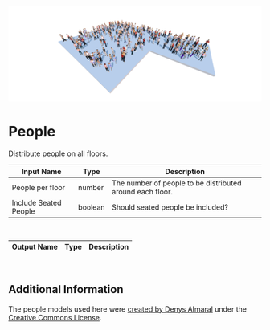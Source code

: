 <img src="preview.png" width="512">

# People

Distribute people on all floors.

|Input Name|Type|Description|
|---|---|---|
|People per floor|number|The number of people to be distributed around each floor.|
|Include Seated People|boolean|Should seated people be included?|


<br>

|Output Name|Type|Description|
|---|---|---|


<br>

## Additional Information
The people models used here were [created by Denys Almaral](https://denysalmaral.com/2019/12/20-static-posed-low-poly-free-3d-models.html) under the [Creative Commons License](https://creativecommons.org/licenses/by/4.0/deed.en_US).


